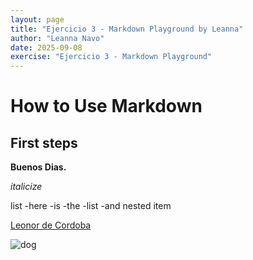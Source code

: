 ```yaml
---
layout: page
title: "Ejercicio 3 - Markdown Playground by Leanna"
author: "Leanna Navo"
date: 2025-09-08
exercise: "Ejercicio 3 - Markdown Playground"
---
```


# How to Use Markdown

## First steps 

**Buenos Dias.**

*italicize*

list
-here
-is
-the
-list
  -and nested item

[Leonor de Cordoba](https://www.google.com)

![dog](https://www.nylabone.com/-/media/project/oneweb/nylabone/images/dog101/10-intelligent-dog-breeds/golden-retriever-tongue-out.jpg?h=430&w=710&hash=7FEB820D235A44B76B271060E03572C7)
